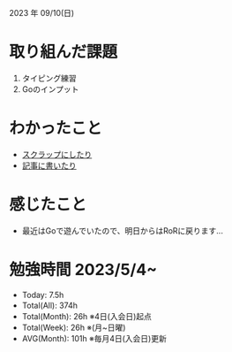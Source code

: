 
2023 年 09/10(日)

# 取り組んだ課題

1. タイピング練習
2. Goのインプット

# わかったこと

* [スクラップにしたり](https://zenn.dev/nekoninaritai/scraps/5278b5cbc9d92f)
* [記事に書いたり](https://zenn.dev/nekoninaritai/articles/49a53ef68f4e89)

# 感じたこと

* 最近はGoで遊んでいたので、明日からはRoRに戻ります...

# 勉強時間 2023/5/4~

* Today: 7.5h
* Total(All): 374h　
* Total(Month): 26h ※4日(入会日)起点
* Total(Week): 26h ※(月~日曜)
* AVG(Month): 101h ※毎月4日(入会日)更新
